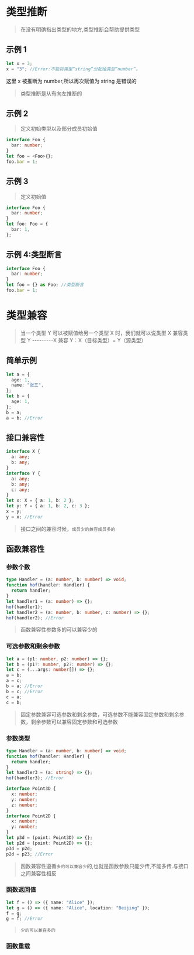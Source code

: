 # 类型推断

> 在没有明确指出类型的地方,类型推断会帮助提供类型

## 示例 1

```typescript
let x = 3;
x = "3"; //Error:不能将类型“string”分配给类型“number”。
```

这里 x 被推断为 number,所以再次赋值为 string 是错误的

> 类型推断是从有向左推断的

## 示例 2

> 定义初始类型以及部分成员初始值

```typescript
interface Foo {
  bar: number;
}
let foo = <Foo>{};
foo.bar = 1;
```

## 示例 3

> 定义初始值

```typescript
interface Foo {
  bar: number;
}
let foo: Foo = {
  bar: 1,
};
```

## 示例 4:类型断言

```typescript
interface Foo {
  bar: number;
}
let foo = {} as Foo; //类型断言
foo.bar = 1;
```

# 类型兼容

> 当一个类型 Y 可以被赋值给另一个类型 X 时，我们就可以说类型 X 兼容类型 Y ---------X 兼容 Y：X（目标类型）= Y（源类型）

## 简单示例

```typescript
let a = {
  age: 1,
  name: "张三",
};
let b = {
  age: 1,
};
b = a;
a = b; //Error
```

## 接口兼容性

```typescript
interface X {
  a: any;
  b: any;
}
interface Y {
  a: any;
  b: any;
  c: any;
}
let x: X = { a: 1, b: 2 };
let y: Y = { a: 1, b: 2, c: 3 };
x = y;
y = x; //Error
```

> 接口之间的兼容时候，`成员少的兼容成员多的`

## 函数兼容性

### 参数个数

```typescript
type Handler = (a: number, b: number) => void;
function hof(handler: Handler) {
  return handler;
}
let handler1 = (a: number) => {};
hof(handler1);
let handler2 = (a: number, b: number, c: number) => {};
hof(handler2); //Error
```

> 函数兼容性参数多的可以兼容少的

### 可选参数和剩余参数

```typescript
let a = (p1: number, p2: number) => {};
let b = (p1?: number, p2?: number) => {};
let c = (...args: number[]) => {};
a = b;
a = c;
b = a; //Error
b = c; //Error
c = a;
c = b;
```

> 固定参数兼容可选参数和剩余参数，可选参数不能兼容固定参数和剩余参数，剩余参数可以兼容固定参数和可选参数

### 参数类型

```typescript
type Handler = (a: number, b: number) => void;
function hof(handler: Handler) {
  return handler;
}
let handler3 = (a: string) => {};
hof(handler3); //Error

interface Point3D {
  x: number;
  y: number;
  z: number;
}
interface Point2D {
  x: number;
  y: number;
}
let p3d = (point: Point3D) => {};
let p2d = (point: Point2D) => {};
p3d = p2d;
p2d = p23; //Error
```

> 函数兼容性遵循`多的可以兼容少`的,也就是函数参数只能少传,不能多传.与接口之间兼容性相反

### 函数返回值

```typescript
let f = () => ({ name: "Alice" });
let g = () => ({ name: "Alice", location: "Beijing" });
f = g;
g = f; //Error
```
> `少的可以兼容多的`
### 函数重载
```typescript

```
